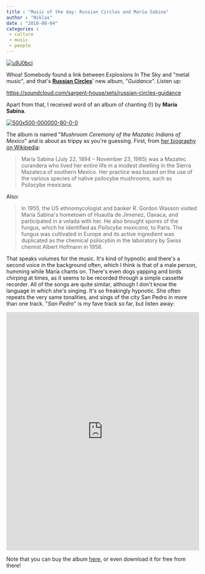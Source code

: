 ```yaml
---
title : "Music of the day: Russian Circles and María Sabina"
author : "Niklas"
date : "2016-08-04"
categories : 
 - culture
 - music
 - people
---
```


[![u9J0bci](https://niklasblog.com/wp-content/u9J0bci-1024x1024.jpg)](https://niklasblog.com/wp-content/u9J0bci.jpg)

Whoa! Somebody found a link between Explosions In The Sky and "metal music", and that's **[Russian Circles](http://russiancirclesband.com)**' new album, "_Guidance_". Listen up:

https://soundcloud.com/sargent-house/sets/russian-circles-guidance

Apart from that, I received word of an album of chanting (!) by **María Sabina**.

[![500x500-000000-80-0-0](https://niklasblog.com/wp-content/500x500-000000-80-0-0-2.jpg)](https://niklasblog.com/wp-content/500x500-000000-80-0-0-2.jpg)

The album is named "_Mushroom Ceremony of the Mazatec Indians of Mexico_" and is about as trippy as you're guessing. First, from [her biography on Wikipedia](https://en.wikipedia.org/wiki/Mar%C3%ADa_Sabina):

> María Sabina (July 22, 1894 – November 23, 1985) was a Mazatec curandera who lived her entire life in a modest dwelling in the Sierra Mazateca of southern Mexico. Her practice was based on the use of the various species of native psilocybe mushrooms, such as Psilocybe mexicana.

Also:

> In 1955, the US ethnomycologist and banker R. Gordon Wasson visited María Sabina's hometown of Huautla de Jimenez, Oaxaca, and participated in a velada with her. He also brought spores of the fungus, which he identified as _Psilocybe mexicana_, to Paris. The fungus was cultivated in Europe and its active ingredient was duplicated as the chemical psilocybin in the laboratory by Swiss chemist Albert Hofmann in 1958.

That speaks volumes for the music. It's kind of hypnotic and there's a second voice in the background often, which I think is that of a male person, humming while María chants on. There's even dogs yapping and birds chirping at times, as it seems to be recorded through a simple cassette recorder. All of the songs are quite similar, although I don't know the language in which she's singing. It's so freakingly hypnotic. She often repeats the very same tonalities, and sings of the city San Pedro in more than one track. "_San Pedro_" is my fave track so far, but listen away:

<iframe style="border: 0; width: 510px; height: 630px;" src="https://bandcamp.com/EmbeddedPlayer/album=3623337429/size=large/bgcol=ffffff/linkcol=0687f5/tracklist=false/transparent=true/" seamless=""><a href="http://deathisnot.bandcamp.com/album/mushroom-ceremony-of-the-mazatec-indians-of-mexico">Mushroom Ceremony of the Mazatec Indians of Mexico by María Sabina</a></iframe>

Note that you can buy the album [here](https://deathisnot.bandcamp.com/album/mushroom-ceremony-of-the-mazatec-indians-of-mexico), or even download it for free from there!
